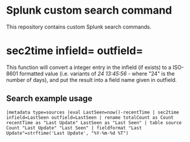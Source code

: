 # Splunk custom search command
This repository contains custom Splunk search commands.

# sec2time infield=_<fieldname>_ outfield=_<new field name>_
This function will convert a integer entry in the infield (if exists) to a ISO-8601 formatted value (i.e. variants of _24 13:45:56_ - where "24" is the number of days), and put the result into a field name given in outfield.

## Search example usage
    |metadata type=sources |eval LastSeen=now()-recentTime | sec2time infield=LastSeen outfield=LastSeen | rename totalCount as Count recentTime as "Last Update" LastSeen as "Last Seen" | table source Count "Last Update" "Last Seen" | fieldformat "Last Update"=strftime('Last Update', "%Y-%m-%d %T")


